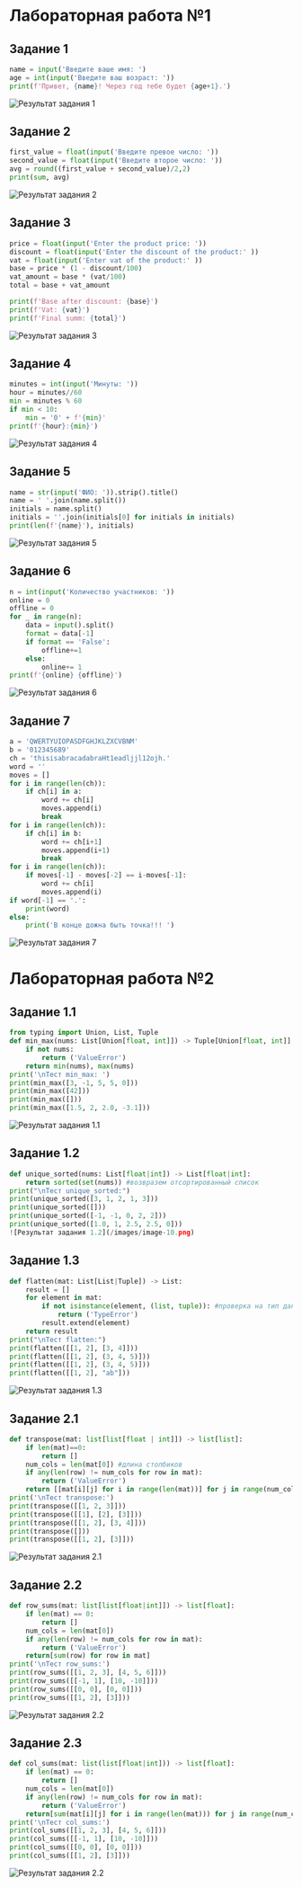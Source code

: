 # Лабораторная работа №1

##  Задание 1
```python
name = input('Введите ваше имя: ')
age = int(input('Введите ваш возраст: '))
print(f'Привет, {name}! Через год тебе будет {age+1}.')
```

![Результат задания 1](/images/image-0.png)

##  Задание 2
```python
first_value = float(input('Введите превое число: '))
second_value = float(input('Введите второе число: '))
avg = round((first_value + second_value)/2,2)
print(sum, avg)
```
![Результат задания 2](/images/image-1.png)

##  Задание 3
```python
price = float(input('Еnter the product price: '))
discount = float(input('Еnter the discount of the product:' ))
vat = float(input('Еnter vat of the product:' ))
base = price * (1 - discount/100)
vat_amount = base * (vat/100)
total = base + vat_amount

print(f'Base after discount: {base}')
print(f'Vat: {vat}')
print(f'Final summ: {total}')
```
![Результат задания 3](/images/image-2.png)

##  Задание 4
```python
minutes = int(input('Минуты: '))
hour = minutes//60
min = minutes % 60
if min < 10: 
    min = '0' + f'{min}'
print(f'{hour}:{min}')
```
![Результат задания 4](/images/image-3.png)

##  Задание 5
```python
name = str(input('ФИО: ')).strip().title()
name = ' '.join(name.split())
initials = name.split()
initials = ''.join(initials[0] for initials in initials)
print(len(f'{name}'), initials)
```
![Результат задания 5](/images/image-4.png)

##  Задание 6
```python
n = int(input('Количество участников: '))
online = 0
offline = 0
for _ in range(n):
    data = input().split()
    format = data[-1]
    if format == 'False':
        offline+=1
    else:
        online+= 1
print(f'{online} {offline}')
```
![Результат задания 6](/images/image-5.png)

##  Задание 7
```python
a = 'QWERTYUIOPASDFGHJKLZXCVBNM'
b = '012345689'
ch = 'thisisabracadabraHt1eadljjl12ojh.'
word = ''
moves = []
for i in range(len(ch)):
    if ch[i] in a:
        word += ch[i]
        moves.append(i)
        break
for i in range(len(ch)):
    if ch[i] in b:
        word += ch[i+1]
        moves.append(i+1)
        break
for i in range(len(ch)):
    if moves[-1] - moves[-2] == i-moves[-1]:
        word += ch[i]
        moves.append(i)
if word[-1] == '.':
    print(word)
else:
    print('В конце дожна быть точка!!! ')
```
![Результат задания 7](/images/image-6.png)

# Лабораторная работа №2

##  Задание 1.1
```python
from typing import Union, List, Tuple 
def min_max(nums: List[Union[float, int]]) -> Tuple[Union[float, int]]:
    if not nums:
        return ('ValueError')
    return min(nums), max(nums)
print('\nТест min_max: ')
print(min_max([3, -1, 5, 5, 0]))
print(min_max([42]))
print(min_max([]))
print(min_max([1.5, 2, 2.0, -3.1]))
```
![Результат задания 1.1](/images/image-8.png)

##  Задание 1.2
```python
def unique_sorted(nums: List[float|int]) -> List[float|int]:
    return sorted(set(nums)) #возвразем отсортированный список
print("\nТест unique_sorted:")
print(unique_sorted([3, 1, 2, 1, 3]))
print(unique_sorted([]))
print(unique_sorted([-1, -1, 0, 2, 2]))
print(unique_sorted([1.0, 1, 2.5, 2.5, 0]))
![Результат задания 1.2](/images/image-10.png)
```
##  Задание 1.3
```python
def flatten(mat: List[List|Tuple]) -> List:
    result = [] 
    for element in mat:
        if not isinstance(element, (list, tuple)): #проверка на тип даных
            return ('TypeError')
        result.extend(element)
    return result
print("\nТест flatten:")
print(flatten([[1, 2], [3, 4]]))
print(flatten([[1, 2], (3, 4, 5)]))
print(flatten([[1, 2], (3, 4, 5)]))
print(flatten([[1, 2], "ab"]))
```
![Результат задания 1.3](/images/image-12.png)

##  Задание 2.1
```python
def transpose(mat: list[list[float | int]]) -> list[list]:
    if len(mat)==0:
        return []
    num_cols = len(mat[0]) #длина столбиков
    if any(len(row) != num_cols for row in mat):
        return ('ValueError')
    return [[mat[i][j] for i in range(len(mat))] for j in range(num_cols)]
print('\nТест transpose:')
print(transpose([[1, 2, 3]]))
print(transpose([[1], [2], [3]]))
print(transpose([[1, 2], [3, 4]]))
print(transpose([]))
print(transpose([[1, 2], [3]]))
```
![Результат задания 2.1](/images/image-13.png)

##  Задание 2.2
```python
def row_sums(mat: list[list[float|int]]) -> list[float]:
    if len(mat) == 0: 
        return []
    num_cols = len(mat[0])
    if any(len(row) != num_cols for row in mat):
        return ('ValueError')
    return[sum(row) for row in mat]
print('\nТест row_sums:')
print(row_sums([[1, 2, 3], [4, 5, 6]]))
print(row_sums([[-1, 1], [10, -10]]))
print(row_sums([[0, 0], [0, 0]]))
print(row_sums([[1, 2], [3]]))
```
![Результат задания 2.2](/images/image-14.png)
##  Задание 2.3
```python
def col_sums(mat: list(list[float|int])) -> list[float]:
    if len(mat) == 0:
        return []
    num_cols = len(mat[0])
    if any(len(row) != num_cols for row in mat):
        return ('ValueError')
    return[sum(mat[i][j] for i in range(len(mat))) for j in range(num_cols) ]
print('\nТест col_sums:')
print(col_sums([[1, 2, 3], [4, 5, 6]]))
print(col_sums([[-1, 1], [10, -10]]))
print(col_sums([[0, 0], [0, 0]]))
print(col_sums([[1, 2], [3]]))
```
![Результат задания 2.2](/images/image-15.png)
